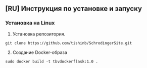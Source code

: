 ## [RU] Инструкция по установке и запуску
### Установка на Linux
1. Установка репозитория.
```
git clone https://github.com/tishinb/SchrodingerSite.git
```
2. Создание Docker-образа
```
sudo docker build -t tbvdockerflask:1.0 .
```

